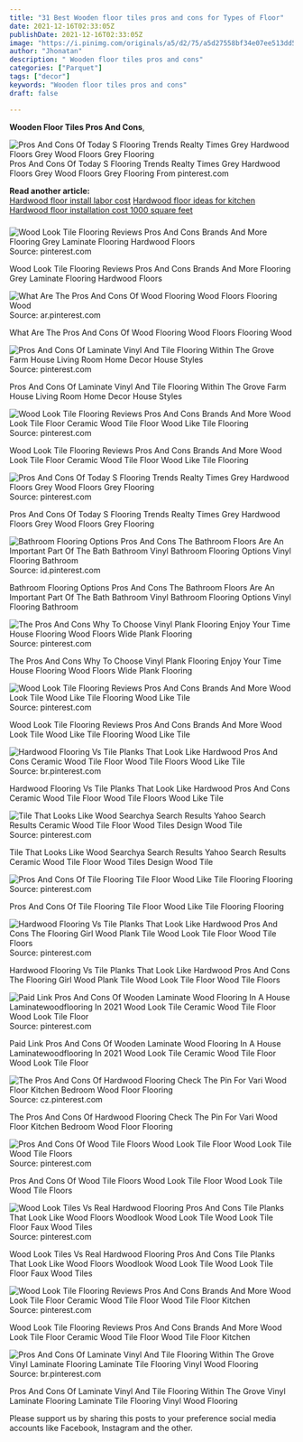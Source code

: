 ```yaml
---
title: "31 Best Wooden floor tiles pros and cons for Types of Floor"
date: 2021-12-16T02:33:05Z
publishDate: 2021-12-16T02:33:05Z
image: "https://i.pinimg.com/originals/a5/d2/75/a5d27558bf34e07ee513dd503b17ea40.jpg"
author: "Jhonatan"
description: " Wooden floor tiles pros and cons"
categories: ["Parquet"]
tags: ["decor"]
keywords: "Wooden floor tiles pros and cons"
draft: false

---
```

<!-- Head tag Code -->
**Wooden Floor Tiles Pros And Cons**, 

![Pros And Cons Of Today S Flooring Trends Realty Times Grey Hardwood Floors Grey Wood Floors Grey Flooring](https://i.pinimg.com/originals/fb/7c/c7/fb7cc745549b916a1fb0686248f28151.jpg "Pros And Cons Of Today S Flooring Trends Realty Times Grey Hardwood Floors Grey Wood Floors Grey Flooring")
Pros And Cons Of Today S Flooring Trends Realty Times Grey Hardwood Floors Grey Wood Floors Grey Flooring From pinterest.com

**Read another article:**  
[Hardwood floor install labor cost](/hardwood-floor-install-labor-cost/)
[Hardwood floor ideas for kitchen](/hardwood-floor-ideas-for-kitchen/)
[Hardwood floor installation cost 1000 square feet](/hardwood-floor-installation-cost-1000-square-feet/)




### 

 


![Wood Look Tile Flooring Reviews Pros And Cons Brands And More Flooring Grey Laminate Flooring Hardwood Floors](https://i.pinimg.com/564x/60/cd/9b/60cd9bb3df38c92fd0c3404462344600.jpg "Wood Look Tile Flooring Reviews Pros And Cons Brands And More Flooring Grey Laminate Flooring Hardwood Floors")
Source: pinterest.com

Wood Look Tile Flooring Reviews Pros And Cons Brands And More Flooring Grey Laminate Flooring Hardwood Floors  

![What Are The Pros And Cons Of Wood Flooring Wood Floors Flooring Wood](https://i.pinimg.com/originals/80/01/b1/8001b13528d9fe761690cddefb7849e3.jpg "What Are The Pros And Cons Of Wood Flooring Wood Floors Flooring Wood")
Source: ar.pinterest.com

What Are The Pros And Cons Of Wood Flooring Wood Floors Flooring Wood  

![Pros And Cons Of Laminate Vinyl And Tile Flooring Within The Grove Farm House Living Room Home Decor House Styles](https://i.pinimg.com/736x/7d/34/c7/7d34c7124c4f380b3c242a64db5ba694.jpg "Pros And Cons Of Laminate Vinyl And Tile Flooring Within The Grove Farm House Living Room Home Decor House Styles")
Source: pinterest.com

Pros And Cons Of Laminate Vinyl And Tile Flooring Within The Grove Farm House Living Room Home Decor House Styles  

![Wood Look Tile Flooring Reviews Pros And Cons Brands And More Wood Look Tile Floor Ceramic Wood Tile Floor Wood Like Tile Flooring](https://i.pinimg.com/474x/ac/b0/27/acb0272d3648b4799a6db6fd00bb9a69.jpg "Wood Look Tile Flooring Reviews Pros And Cons Brands And More Wood Look Tile Floor Ceramic Wood Tile Floor Wood Like Tile Flooring")
Source: pinterest.com

Wood Look Tile Flooring Reviews Pros And Cons Brands And More Wood Look Tile Floor Ceramic Wood Tile Floor Wood Like Tile Flooring  

![Pros And Cons Of Today S Flooring Trends Realty Times Grey Hardwood Floors Grey Wood Floors Grey Flooring](https://i.pinimg.com/originals/fb/7c/c7/fb7cc745549b916a1fb0686248f28151.jpg "Pros And Cons Of Today S Flooring Trends Realty Times Grey Hardwood Floors Grey Wood Floors Grey Flooring")
Source: pinterest.com

Pros And Cons Of Today S Flooring Trends Realty Times Grey Hardwood Floors Grey Wood Floors Grey Flooring  

![Bathroom Flooring Options Pros And Cons The Bathroom Floors Are An Important Part Of The Bath Bathroom Vinyl Bathroom Flooring Options Vinyl Flooring Bathroom](https://i.pinimg.com/originals/14/65/59/1465597c699a8d983473d49d41c9a0eb.jpg "Bathroom Flooring Options Pros And Cons The Bathroom Floors Are An Important Part Of The Bath Bathroom Vinyl Bathroom Flooring Options Vinyl Flooring Bathroom")
Source: id.pinterest.com

Bathroom Flooring Options Pros And Cons The Bathroom Floors Are An Important Part Of The Bath Bathroom Vinyl Bathroom Flooring Options Vinyl Flooring Bathroom  

![The Pros And Cons Why To Choose Vinyl Plank Flooring Enjoy Your Time House Flooring Wood Floors Wide Plank Flooring](https://i.pinimg.com/originals/c4/54/e9/c454e9a219222462d9b8a04fbea5c2f6.jpg "The Pros And Cons Why To Choose Vinyl Plank Flooring Enjoy Your Time House Flooring Wood Floors Wide Plank Flooring")
Source: pinterest.com

The Pros And Cons Why To Choose Vinyl Plank Flooring Enjoy Your Time House Flooring Wood Floors Wide Plank Flooring  

![Wood Look Tile Flooring Reviews Pros And Cons Brands And More Wood Look Tile Wood Like Tile Flooring Wood Like Tile](https://i.pinimg.com/originals/e8/b0/5b/e8b05b6051d0aaf2ff4acd85555368ef.jpg "Wood Look Tile Flooring Reviews Pros And Cons Brands And More Wood Look Tile Wood Like Tile Flooring Wood Like Tile")
Source: pinterest.com

Wood Look Tile Flooring Reviews Pros And Cons Brands And More Wood Look Tile Wood Like Tile Flooring Wood Like Tile  

![Hardwood Flooring Vs Tile Planks That Look Like Hardwood Pros And Cons Ceramic Wood Tile Floor Wood Tile Floors Wood Like Tile](https://i.pinimg.com/564x/a4/04/a7/a404a7b5d65ac203c83d9dad00677ce5.jpg "Hardwood Flooring Vs Tile Planks That Look Like Hardwood Pros And Cons Ceramic Wood Tile Floor Wood Tile Floors Wood Like Tile")
Source: br.pinterest.com

Hardwood Flooring Vs Tile Planks That Look Like Hardwood Pros And Cons Ceramic Wood Tile Floor Wood Tile Floors Wood Like Tile  

![Tile That Looks Like Wood Searchya Search Results Yahoo Search Results Ceramic Wood Tile Floor Wood Tiles Design Wood Tile](https://i.pinimg.com/originals/0e/32/67/0e32672afbcc865bbe866560df5819b6.jpg "Tile That Looks Like Wood Searchya Search Results Yahoo Search Results Ceramic Wood Tile Floor Wood Tiles Design Wood Tile")
Source: pinterest.com

Tile That Looks Like Wood Searchya Search Results Yahoo Search Results Ceramic Wood Tile Floor Wood Tiles Design Wood Tile  

![Pros And Cons Of Tile Flooring Tile Floor Wood Like Tile Flooring Flooring](https://i.pinimg.com/originals/b7/c5/86/b7c586930223c619b915e1cbe9fabf02.jpg "Pros And Cons Of Tile Flooring Tile Floor Wood Like Tile Flooring Flooring")
Source: pinterest.com

Pros And Cons Of Tile Flooring Tile Floor Wood Like Tile Flooring Flooring  

![Hardwood Flooring Vs Tile Planks That Look Like Hardwood Pros And Cons The Flooring Girl Wood Plank Tile Wood Look Tile Floor Wood Tile Floors](https://i.pinimg.com/564x/27/d2/99/27d2993e596666944b9af6478a7a9d41.jpg "Hardwood Flooring Vs Tile Planks That Look Like Hardwood Pros And Cons The Flooring Girl Wood Plank Tile Wood Look Tile Floor Wood Tile Floors")
Source: pinterest.com

Hardwood Flooring Vs Tile Planks That Look Like Hardwood Pros And Cons The Flooring Girl Wood Plank Tile Wood Look Tile Floor Wood Tile Floors  

![Paid Link Pros And Cons Of Wooden Laminate Wood Flooring In A House Laminatewoodflooring In 2021 Wood Look Tile Ceramic Wood Tile Floor Wood Look Tile Floor](https://i.pinimg.com/originals/3a/d8/21/3ad8213e1c7a6e4b4c4de39a7ac55dc2.jpg "Paid Link Pros And Cons Of Wooden Laminate Wood Flooring In A House Laminatewoodflooring In 2021 Wood Look Tile Ceramic Wood Tile Floor Wood Look Tile Floor")
Source: pinterest.com

Paid Link Pros And Cons Of Wooden Laminate Wood Flooring In A House Laminatewoodflooring In 2021 Wood Look Tile Ceramic Wood Tile Floor Wood Look Tile Floor  

![The Pros And Cons Of Hardwood Flooring Check The Pin For Vari Wood Floor Kitchen Bedroom Wood Floor Flooring](https://i.pinimg.com/736x/aa/27/23/aa272342eeb7aacd59921e897da022ee.jpg "The Pros And Cons Of Hardwood Flooring Check The Pin For Vari Wood Floor Kitchen Bedroom Wood Floor Flooring")
Source: cz.pinterest.com

The Pros And Cons Of Hardwood Flooring Check The Pin For Vari Wood Floor Kitchen Bedroom Wood Floor Flooring  

![Pros And Cons Of Wood Tile Floors Wood Look Tile Floor Wood Look Tile Wood Tile Floors](https://i.pinimg.com/originals/9f/9b/19/9f9b194f8ef94212744f7b3b4b864a1a.jpg "Pros And Cons Of Wood Tile Floors Wood Look Tile Floor Wood Look Tile Wood Tile Floors")
Source: pinterest.com

Pros And Cons Of Wood Tile Floors Wood Look Tile Floor Wood Look Tile Wood Tile Floors  

![Wood Look Tiles Vs Real Hardwood Flooring Pros And Cons Tile Planks That Look Like Wood Floors Woodlook Wood Look Tile Wood Look Tile Floor Faux Wood Tiles](https://i.pinimg.com/474x/4d/34/01/4d34016aee8ca6ceb4d23557ae8c7cbc.jpg "Wood Look Tiles Vs Real Hardwood Flooring Pros And Cons Tile Planks That Look Like Wood Floors Woodlook Wood Look Tile Wood Look Tile Floor Faux Wood Tiles")
Source: pinterest.com

Wood Look Tiles Vs Real Hardwood Flooring Pros And Cons Tile Planks That Look Like Wood Floors Woodlook Wood Look Tile Wood Look Tile Floor Faux Wood Tiles  

![Wood Look Tile Flooring Reviews Pros And Cons Brands And More Wood Look Tile Floor Ceramic Wood Tile Floor Wood Tile Floor Kitchen](https://i.pinimg.com/736x/6f/49/cc/6f49cc2b57ba952bebe053560450b2dd.jpg "Wood Look Tile Flooring Reviews Pros And Cons Brands And More Wood Look Tile Floor Ceramic Wood Tile Floor Wood Tile Floor Kitchen")
Source: pinterest.com

Wood Look Tile Flooring Reviews Pros And Cons Brands And More Wood Look Tile Floor Ceramic Wood Tile Floor Wood Tile Floor Kitchen  

![Pros And Cons Of Laminate Vinyl And Tile Flooring Within The Grove Vinyl Laminate Flooring Laminate Tile Flooring Vinyl Wood Flooring](https://i.pinimg.com/originals/a5/d2/75/a5d27558bf34e07ee513dd503b17ea40.jpg "Pros And Cons Of Laminate Vinyl And Tile Flooring Within The Grove Vinyl Laminate Flooring Laminate Tile Flooring Vinyl Wood Flooring")
Source: br.pinterest.com

Pros And Cons Of Laminate Vinyl And Tile Flooring Within The Grove Vinyl Laminate Flooring Laminate Tile Flooring Vinyl Wood Flooring  

Please support us by sharing this posts to your preference social media accounts like Facebook, Instagram and the other.

